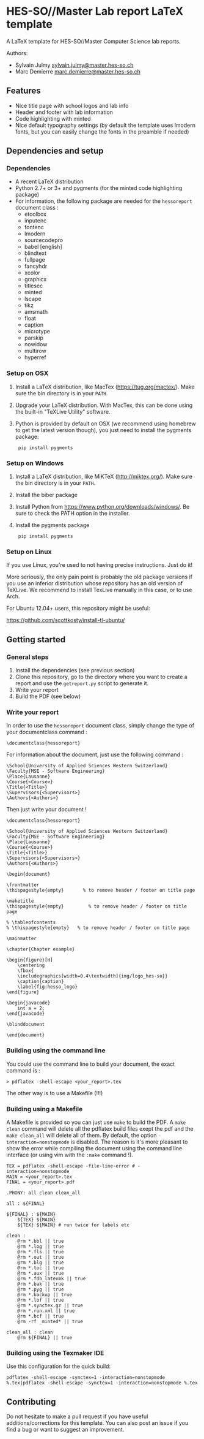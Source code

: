 # HES-SO//Master Lab report LaTeX template

A LaTeX template for HES-SO//Master Computer Science lab reports.

Authors:

- Sylvain Julmy <sylvain.julmy@master.hes-so.ch>
- Marc Demierre <marc.demierre@master.hes-so.ch>

## Features

- Nice title page with school logos and lab info
- Header and footer with lab information
- Code highlighting with minted
- Nice default typography settings (by default the template uses lmodern fonts, but you can easily change the fonts in the preamble if needed)

## Dependencies and setup

### Dependencies

- A recent LaTeX distribution
- Python 2.7+ or 3+ and pygments (for the minted code highlighting package)
- For information, the following package are needed for the `hessoreport` document class :
    - etoolbox
    - inputenc
    - fontenc
    - lmodern
    - sourcecodepro
    - babel [english]
    - blindtext
    - fullpage
    - fancyhdr
    - xcolor
    - graphicx
    - titlesec
    - minted
    - lscape
    - tikz
    - amsmath
    - float
    - caption
    - microtype
    - parskip
    - nowidow
    - multirow
    - hyperref
    
### Setup on OSX

1. Install a LaTeX distribution, like MacTex (https://tug.org/mactex/). Make sure the bin directory is in your `PATH`.
2. Upgrade your LaTeX distribution. With MacTex, this can be done using the built-in "TeXLive Utility" software.
3. Python is provided by default on OSX (we recommend using homebrew to get the latest version though), you just need to install the pygments package:

        pip install pygments

### Setup on Windows

1. Install a LaTeX distribution, like MiKTeX (http://miktex.org/). Make sure the bin directory is in your `PATH`.
2. Install the biber package
3. Install Python from https://www.python.org/downloads/windows/. Be sure to check the PATH option in the installer.
4. Install the pygments package

        pip install pygments

### Setup on Linux

If you use Linux, you're used to not having precise instructions. Just do it!

More seriously, the only pain point is probably the old package versions if you use an inferior distribution whose repository has an old version of TeXLive. We recommend to install TexLive manually in this case, or to use Arch.

For Ubuntu 12.04+ users, this repository might be useful:

https://github.com/scottkosty/install-tl-ubuntu/

## Getting started

### General steps

1. Install the dependencies (see previous section)
2. Clone this repository, go to the directory where you want to create a report and use the `getreport.py` script to generate it.
3. Write your report
4. Build the PDF (see below)

### Write your report

In order to use the `hessoreport` document class, simply change the type of your documentclass command :
```
\documentclass{hessoreport}
```

For information about the document, just use the following command :
```
\School{University of Applied Sciences Western Switzerland}
\Faculty{MSE - Software Engineering}
\Place{Lausanne}
\Course{<Course>}
\Title{<Title>}
\Supervisors{<Supervisors>}
\Authors{<Authors>}
```

Then just write your document !
```
\documentclass{hessoreport}

\School{University of Applied Sciences Western Switzerland}
\Faculty{MSE - Software Engineering}
\Place{Lausanne}
\Course{<Course>}
\Title{<Title>}
\Supervisors{<Supervisors>}
\Authors{<Authors>}

\begin{document}

\frontmatter
\thispagestyle{empty}       % to remove header / footer on title page

\maketitle
\thispagestyle{empty}         % to remove header / footer on title page

% \tableofcontents
% \thispagestyle{empty}   % to remove header / footer on title page

\mainmatter

\chapter{Chapter example}

\begin{figure}[H]
    \centering
    \fbox{
    \includegraphics[width=0.4\textwidth]{img/logo_hes-so}}
    \caption{caption}
    \label{fig:hesso_logo}
\end{figure}

\begin{javacode}
    int a = 2;
\end{javacode}

\blinddocument

\end{document}
```

### Building using the command line

You could use the command line to build your document, the exact command is :
```
> pdflatex -shell-escape <your_report>.tex
```

The other way is to use a Makefile (!!!)

### Building using a Makefile

A Makefile is provided so you can just use `make` to build the PDF. A `make clean` command will delete all the pdflatex build files exept the pdf and the `make clean_all` will delete all of them.
By default, the option `-interaction=nonstopmode` is disabled. The reason is it's more pleasant to show the error while compiling the document using the command line interface (or using vim with the `:make` command !).

```
TEX = pdflatex -shell-escape -file-line-error # -interaction=nonstopmode
MAIN = <your_report>.tex
FINAL = <your_report>.pdf

.PHONY: all clean clean_all

all : ${FINAL}

${FINAL} : ${MAIN}
	${TEX} ${MAIN}
	${TEX} ${MAIN} # run twice for labels etc

clean :
	@rm *.bbl || true
	@rm *.log || true
	@rm *.fls || true
	@rm *.out || true
	@rm *.blg || true
	@rm *.toc || true
	@rm *.aux || true
	@rm *.fdb_latexmk || true
	@rm *.bak || true
	@rm *.pyg || true
	@rm *.backup || true
	@rm *.lof || true
	@rm *.synctex.gz || true
	@rm *.run.xml || true
	@rm *.bcf || true
	@rm -rf _minted* || true

clean_all : clean
	@rm ${FINAL} || true

```

### Building using the Texmaker IDE

Use this configuration for the quick build:

    pdflatex -shell-escape -synctex=1 -interaction=nonstopmode %.tex|pdflatex -shell-escape -synctex=1 -interaction=nonstopmode %.tex

## Contributing

Do not hesitate to make a pull request if you have useful additions/corrections for this template. You can also post an issue if you find a bug or want to suggest an improvement.
